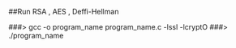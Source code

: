 ##Run RSA , AES , Deffi-Hellman

###> gcc -o program_name program_name.c -lssl -lcryptO
###> ./program_name
